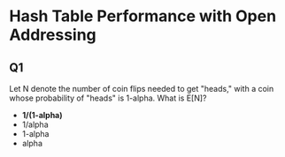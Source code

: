 # Hash Table Performance with Open Addressing

## Q1

Let N denote the number of coin flips needed to get "heads," with a coin whose probability of "heads" is 1-alpha. What is E[N]?

- **1/(1-alpha)**
- 1/alpha
- 1-alpha
- alpha

